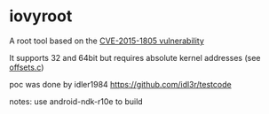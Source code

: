 # iovyroot
A root tool based on the [CVE-2015-1805 vulnerability](https://access.redhat.com/security/cve/cve-2015-1805)

It supports 32 and 64bit but requires absolute kernel addresses (see [offsets.c](jni/offsets.c))



poc was done by idler1984 https://github.com/idl3r/testcode


notes:
use android-ndk-r10e to build 
